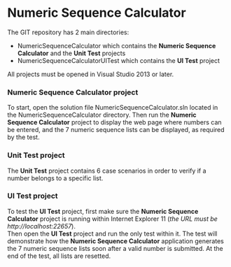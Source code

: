 # Numeric Sequence Calculator

The GIT repository has 2 main directories:
- NumericSequenceCalculator which contains the **Numeric Sequence Calculator** and the **Unit Test** projects
- NumericSequenceCalculatorUITest which contains the **UI Test** project

All projects must be opened in Visual Studio 2013 or later.

### Numeric Sequence Calculator project
To start, open the solution file NumericSequenceCalculator.sln located in the NumericSequenceCalculator directory.
Then run the **Numeric Sequence Calculator** project to display the web page where numbers can be entered, and the 7 numeric sequence lists can be displayed, as required by the test.

### Unit Test project
The **Unit Test** project contains 6 case scenarios in order to verify if a number belongs to a specific list.

### UI Test project
To test the **UI Test** project, first make sure the **Numeric Sequence Calculator** project is running within Internet Explorer 11 (*the URL must be http://localhost:22657*).  
Then open the **UI Test** project and run the only test within it.
The test will demonstrate how the **Numeric Sequence Calculator** application generates the 7 numeric sequence lists soon after a valid number is submitted. At the end of the test, all lists are resetted.
